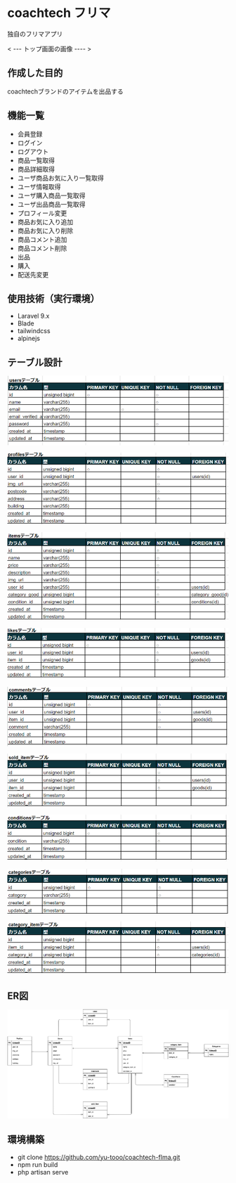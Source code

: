 # coachtech フリマ
 独自のフリマアプリ

< --- トップ画面の画像 ---- >

## 作成した目的
coachtechブランドのアイテムを出品する

## 機能一覧
- 会員登録
- ログイン
- ログアウト
- 商品一覧取得
- 商品詳細取得
- ユーザ商品お気に入り一覧取得
- ユーザ情報取得
- ユーザ購入商品一覧取得
- ユーザ出品商品一覧取得
- プロフィール変更
- 商品お気に入り追加
- 商品お気に入り削除
- 商品コメント追加
- 商品コメント削除
- 出品
- 購入
- 配送先変更


## 使用技術（実行環境）
- Laravel 9.x
- Blade
- tailwindcss
- alpinejs

## テーブル設計
![Alt text](storage/image/usersTable.png)

![Alt text](storage/image/profilesTable.png)

![Alt text](storage/image/itemsTable.png)

![Alt text](storage/image/likesTable.png)

![Alt text](storage/image/commentsTable.png)

![Alt text](storage/image/sold_itemTable.png)

![Alt text](storage/image/conditionsTable.png)

![Alt text](storage/image/categoriesTable.png)

![Alt text](storage/image/category_itemTable.png)

## ER図
![Alt text](storage/image/ER_figure.png)

## 環境構築
- git clone https://github.com/yu-tooo/coachtech-flma.git
- npm run build
- php artisan serve